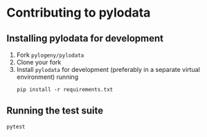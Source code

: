 # Contributing to pylodata 

## Installing pylodata for development

1. Fork `pylogeny/pylodata`
2. Clone your fork
3. Install `pylodata` for development (preferably in a separate virtual environment) running
   ```shell script
   pip install -r requirements.txt
   ```


## Running the test suite

```shell script
pytest
```
